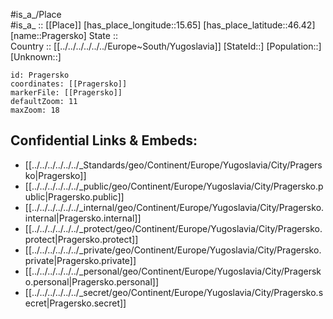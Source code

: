 ﻿---
location: [46.42,15.65] 
mapzoom: [7,12] 
mapmarker: city 
type: City
tags:
- geo/City


SpocWebEntityId: 33504
isDeleted: false
confidential: public

---
#is_a_/Place  
#is_a_ :: [[Place]] 
[has_place_longitude::15.65] 
[has_place_latitude::46.42] 
[name::Pragersko] 
State ::  
Country :: [[../../../../../../Europe~South/Yugoslavia]] 
[StateId::] 
[Population::] 
[Unknown::] 


```leaflet
id: Pragersko
coordinates: [[Pragersko]] 
markerFile: [[Pragersko]] 
defaultZoom: 11 
maxZoom: 18
```


## Confidential Links & Embeds: 
- [[../../../../../../_Standards/geo/Continent/Europe/Yugoslavia/City/Pragersko|Pragersko]] 
- [[../../../../../../_public/geo/Continent/Europe/Yugoslavia/City/Pragersko.public|Pragersko.public]] 
- [[../../../../../../_internal/geo/Continent/Europe/Yugoslavia/City/Pragersko.internal|Pragersko.internal]] 
- [[../../../../../../_protect/geo/Continent/Europe/Yugoslavia/City/Pragersko.protect|Pragersko.protect]] 
- [[../../../../../../_private/geo/Continent/Europe/Yugoslavia/City/Pragersko.private|Pragersko.private]] 
- [[../../../../../../_personal/geo/Continent/Europe/Yugoslavia/City/Pragersko.personal|Pragersko.personal]] 
- [[../../../../../../_secret/geo/Continent/Europe/Yugoslavia/City/Pragersko.secret|Pragersko.secret]] 
